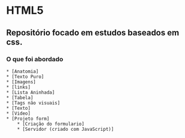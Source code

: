 # HTML5

## Repositório focado em estudos baseados em css. 

### O que foi abordado

<!--ts-->
    * [Anatomia]
    * [Texto Puro] 
    * [Imagens]
    * [links]
    * [Lista Aninhada]
    * [Tabela]
    * [Tags não visuais]
    * [Texto]
    * [Video]
    * [Projeto form]
        * [Criação do formulario]
        * [Servidor (criado com JavaScript)]
<!--te-->